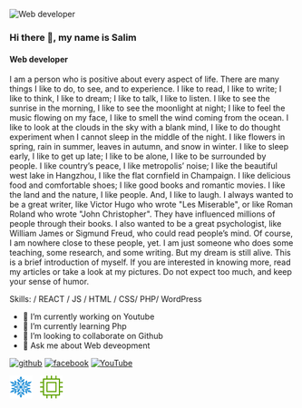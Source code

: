 ![Web developer](https://z-p3-scontent.fdac12-1.fna.fbcdn.net/v/t39.30808-6/310521323_3180686385502908_302008723975738784_n.jpg?stp=dst-jpg_s960x960&_nc_cat=111&ccb=1-7&_nc_sid=e3f864&_nc_ohc=_8qUwg871mYAX9HcwXp&_nc_ht=z-p3-scontent.fdac12-1.fna&oh=00_AfAp2askDBJ-1SkeBAjTu4wT02ienJc6Zz67-fpzaLZi5A&oe=63A34368)

### Hi there 👋, my name is Salim
#### Web developer

I am a person who is positive about every aspect of life. There are many things I like to do, to see, and to experience. I like to read, I like to write; I like to think, I like to dream; I like to talk, I like to listen. I like to see the sunrise in the morning, I like to see the moonlight at night; I like to feel the music flowing on my face, I like to smell the wind coming from the ocean. I like to look at the clouds in the sky with a blank mind, I like to do thought experiment when I cannot sleep in the middle of the night. I like flowers in spring, rain in summer, leaves in autumn, and snow in winter. I like to sleep early, I like to get up late; I like to be alone, I like to be surrounded by people. I like country’s peace, I like metropolis’ noise; I like the beautiful west lake in Hangzhou, I like the flat cornfield in Champaign. I like delicious food and comfortable shoes; I like good books and romantic movies. I like the land and the nature, I like people. And, I like to laugh. I always wanted to be a great writer, like Victor Hugo who wrote "Les Miserable", or like Roman Roland who wrote "John Christopher". They have influenced millions of people through their books. I also wanted to be a great psychologist, like William James or Sigmund Freud, who could read people’s mind. Of course, I am nowhere close to these people, yet. I am just someone who does some teaching, some research, and some writing. But my dream is still alive. This is a brief introduction of myself. If you are interested in knowing more, read my articles or take a look at my pictures. Do not expect too much, and keep your sense of humor. 

Skills: / REACT / JS / HTML / CSS/ PHP/ WordPress

- 🔭 I’m currently working on Youtube 
- 🌱 I’m currently learning Php 
- 👯 I’m looking to collaborate on Github 
- 💬 Ask me about Web deveopment 


[<img src='https://cdn.jsdelivr.net/npm/simple-icons@3.0.1/icons/github.svg' alt='github' height='40'>](https://github.com/https://github.com/sobujpata)  [<img src='https://cdn.jsdelivr.net/npm/simple-icons@3.0.1/icons/facebook.svg' alt='facebook' height='40'>](https://www.facebook.com/mdsalim.reza.735)  [<img src='https://cdn.jsdelivr.net/npm/simple-icons@3.0.1/icons/youtube.svg' alt='YouTube' height='40'>](https://www.youtube.com/channel/https://www.youtube.com/channel/UCQWwrCechVxNqmJZs5DrGAg)  

<a href='https://archiveprogram.github.com/'><img src='https://raw.githubusercontent.com/acervenky/animated-github-badges/master/assets/acbadge.gif' width='40' height='40'></a> <a href='https://docs.github.com/en/developers'><img src='https://raw.githubusercontent.com/acervenky/animated-github-badges/master/assets/devbadge.gif' width='40' height='40'></a> 


